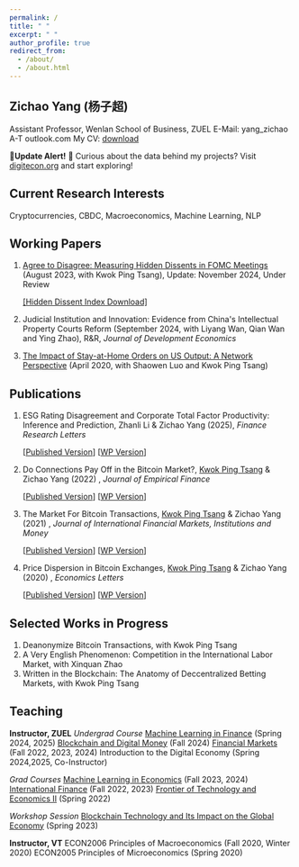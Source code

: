 ```yaml
---
permalink: /
title: " "
excerpt: " "
author_profile: true
redirect_from: 
  - /about/
  - /about.html
---
```

## Zichao Yang (杨子超)
Assistant Professor, Wenlan School of Business, ZUEL
E-Mail: yang_zichao A-T outlook.com
My CV: [download](https://www.dropbox.com/scl/fi/n20rhbwlj1ei4e4ky7lr2/ZichaoYang_CV.pdf?rlkey=8nv1czbm9egvl9057e04fyttk&dl=0)

🔔**Update Alert!** 🔔 Curious about the data behind my projects? Visit [digitecon.org](https://www.digitecon.org) and start exploring!

## Current Research Interests
Cryptocurrencies, CBDC, Macroeconomics, Machine Learning, NLP

## Working Papers
1. [Agree to Disagree: Measuring Hidden Dissents in FOMC Meetings](https://ssrn.com/abstract=4546049) (August 2023, with Kwok Ping Tsang), Update: November 2024, Under Review

   [[Hidden Dissent Index Download]](https://www.digitecon.org/hidden-dissent-index)

3. Judicial Institution and Innovation: Evidence from China's Intellectual Property Courts Reform (September 2024, with Liyang Wan, Qian Wan and Ying Zhao), R&R, *Journal of Development Economics*

4. [The Impact of Stay-at-Home Orders on US Output: A Network Perspective](https://ssrn.com/abstract=3571866) (April 2020, with Shaowen Luo and Kwok Ping Tsang)

## Publications
1. ESG Rating Disagreement and Corporate Total Factor Productivity: Inference and Prediction, Zhanli Li & Zichao Yang (2025), *Finance Research Letters*

   [[Published Version](https://doi.org/10.1016/j.frl.2025.107127)] [[WP Version](https://ssrn.com/abstract=4936528)]

2. Do Connections Pay Off in the Bitcoin Market?, [Kwok Ping Tsang](https://sites.google.com/site/byrontkp/kwok-ping-tsang) & Zichao Yang (2022) , *Journal of Empirical Finance* 

   [[Published Version](https://doi.org/10.1016/j.jempfin.2022.02.001)] [[WP Version](https://ssrn.com/abstract=3803959)]

3. The Market For Bitcoin Transactions, [Kwok Ping Tsang](https://sites.google.com/site/byrontkp/kwok-ping-tsang) & Zichao Yang (2021) , *Journal of International Financial Markets, Institutions and Money* 

   [[Published Version](https://doi.org/10.1016/j.intfin.2021.101282)] [[WP Version](https://ssrn.com/abstract=3554458)]

4. Price Dispersion in Bitcoin Exchanges, [Kwok Ping Tsang](https://sites.google.com/site/byrontkp/kwok-ping-tsang) & Zichao Yang (2020) , *Economics Letters*  

   [[Published Version](https://doi.org/10.1016/j.econlet.2020.109379)] [[WP Version](https://ssrn.com/abstract=3590831)]

## Selected Works in Progress
1. Deanonymize Bitcoin Transactions, with Kwok Ping Tsang
1. A Very English Phenomenon: Competition in the International Labor Market, with Xinquan Zhao
1. Written in the Blockchain: The Anatomy of Deccentralized Betting Markets, with Kwok Ping Tsang

## Teaching
**Instructor, ZUEL**
*Undergrad Course*
[Machine Learning in Finance](https://yzc.me/teaching/zuel-ml_undergrad) (Spring 2024, 2025)
[Blockchain and Digital Money](https://yzc.me/teaching/zuel-blockchain_money) (Fall 2024)
[Financial Markets](https://yzc.me/teaching/zuel-finmkt) (Fall 2022, 2023, 2024)
Introduction to the Digital Economy (Spring 2024,2025, Co-Instructor)

*Grad Courses*
[Machine Learning in Economics](https://yzc.me/teaching/zuel-ml_grad) (Fall 2023, 2024)
[International Finance](https://yzc.me/teaching/zuel-intfin) (Fall 2022, 2023)
[Frontier of Technology and Economics II](https://yzc.me/teaching/zuel-frontier) (Spring 2022)

*Workshop Session*
[Blockchain Technology and Its Impact on the Global Economy](https://yzc.me/teaching/btc-talk) (Spring 2023)

**Instructor, VT**
ECON2006 Principles of Macroeconomics (Fall 2020, Winter 2020)
ECON2005 Principles of Microeconomics (Spring 2020)
